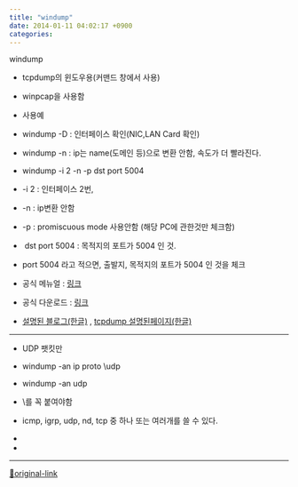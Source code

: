 ```yaml
---
title: "windump"
date: 2014-01-11 04:02:17 +0900
categories: 
---
```

  

windump  


- tcpdump의 윈도우용(커맨드 창에서 사용)
- winpcap을 사용함
- 사용예
- windump -D : 인터페이스 확인(NIC,LAN Card 확인)
- windump -n : ip는 name(도메인 등)으로 변환 안함, 속도가 더 빨라진다.
- windump -i 2 -n -p dst port 5004
- -i 2 : 인터페이스 2번, 
- -n : ip변환 안함
- -p : promiscuous mode 사용안함 (해당 PC에 관한것만 체크함)
-  dst port 5004 : 목적지의 포트가 5004 인 것.
- port 5004 라고 적으면, 출발지, 목적지의 포트가 5004 인 것을 체크



- 공식 메뉴얼 : [링크](http://www.winpcap.org/windump/docs/manual.htm "링크") 
- 공식 다운로드 : [링크](http://www.winpcap.org/windump/install/default.htm "링크")
- [설명된 블로그(한글)](http://pemites.tistory.com/86 "설명된 블로그(한글)") , [tcpdump 설명된페이지(한글)](http://chonnom.com/bbs/board.php?bo_table=B17&wr_id=23 "tcpdump 설명된페이지(한글)")

- - - - - -

- UDP 팻킷만
- windump -an ip proto \udp
- windump -an udp 
- \를 꼭 붙여야함
- icmp, igrp, udp, nd, tcp 중 하나 또는 여러개를 쓸 수 있다.

-   

-   







***
[🔗original-link](http://www.mins01.com/mh/tech/read/855)